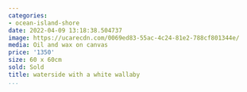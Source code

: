 ```yaml
---
categories:
- ocean-island-shore
date: 2022-04-09 13:18:38.504737
image: https://ucarecdn.com/0069ed83-55ac-4c24-81e2-788cf801344e/
media: Oil and wax on canvas
price: '1350'
size: 60 x 60cm
sold: Sold
title: waterside with a white wallaby
...
```

